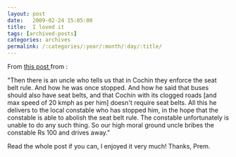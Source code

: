 ```yaml
---
layout: post
date:	2009-02-24 15:05:00
title:  I loved it
tags: [archived-posts]
categories: archives
permalink: /:categories/:year/:month/:day/:title/
---
```

From <a href="http://premkudva.livejournal.com/1058236.html"> this post </a> from <lj user="premkudva">:


"Then there is an uncle who tells us that in Cochin they enforce the seat belt rule. And how he was once stopped. And how he said that buses should also have seat belts, and that Cochin with its clogged roads [and max speed of 20 kmph as per him] doesn't require seat belts. All this he delivers to the local constable who has stopped him, in the hope that the constable is able to abolish the seat belt rule. The constable unfortunately is unable to do any such thing. So our high moral ground uncle bribes the constable Rs 100 and drives away."


Read the whole post if you can, I enjoyed it very much! Thanks, Prem.
